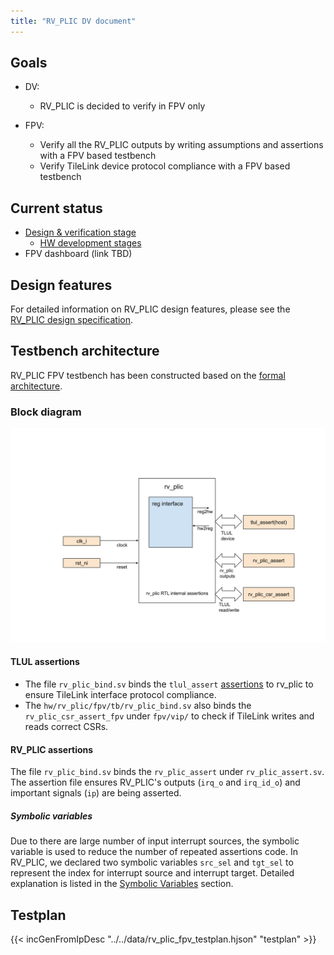 ```yaml
---
title: "RV_PLIC DV document"
---
```


## Goals
* DV:
  * RV_PLIC is decided to verify in FPV only

* FPV:
  * Verify all the RV_PLIC outputs by writing assumptions and assertions with a
    FPV based testbench
  * Verify TileLink device protocol compliance with a FPV based testbench

## Current status
* [Design & verification stage](../../../../README.md)
  * [HW development stages](../../../../../doc/project_governance/development_stages.md)
* FPV dashboard (link TBD)

## Design features
For detailed information on RV_PLIC design features, please see the
[RV_PLIC design specification](../../README.md).

## Testbench architecture
RV_PLIC FPV testbench has been constructed based on the [formal
architecture](../../../../formal/README.md).

### Block diagram
![Block diagram](fpv.svg)

#### TLUL assertions
* The file `rv_plic_bind.sv` binds the `tlul_assert` [assertions](../../../../ip/tlul/doc/TlulProtocolChecker.md)
  to rv_plic to ensure TileLink interface protocol compliance.
* The `hw/rv_plic/fpv/tb/rv_plic_bind.sv` also binds the `rv_plic_csr_assert_fpv`
  under `fpv/vip/` to check if TileLink writes and reads correct
  CSRs.

#### RV_PLIC assertions
The file `rv_plic_bind.sv` binds the `rv_plic_assert` under `rv_plic_assert.sv`.
The assertion file ensures RV_PLIC's outputs (`irq_o` and `irq_id_o`) and important signals (`ip`) are being asserted.

##### Symbolic variables
Due to there are large number of input interrupt sources, the symbolic variable
is used to reduce the number of repeated assertions code. In RV_PLIC, we
declared two symbolic variables `src_sel` and `tgt_sel` to represent the index for
interrupt source and interrupt target.
Detailed explanation is listed in the
[Symbolic Variables](../../../../formal/README.md#symbolic-variables) section.

## Testplan
{{< incGenFromIpDesc "../../data/rv_plic_fpv_testplan.hjson" "testplan" >}}
